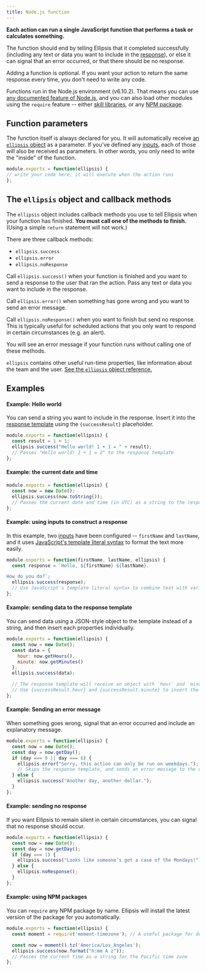 ```yaml
---
title: Node.js function
---
```


**Each action can run a single JavaScript function that performs a task or calculates something.**

The function should end by telling Ellipsis that it completed successfully (including any text or data you want to include in the [response](./template.md)), or else it can signal that an error occurred, or that there should be no response.

Adding a function is optional. If you want your action to return the same response every time, you don't need to write any code.

Functions run in the Node.js environment (v6.10.2). That means you can use [any documented feature of Node.js](https://nodejs.org/dist/latest-v6.x/docs/api/), and you can also load other modules using the `require` feature -- either [skill libraries](../libraries/index.md), or any [NPM package](https://www.npmjs.com/).

## Function parameters

The function itself is always declared for you. It will automatically receive [an `ellipsis` object](../ellipsis_object/index.md) as a parameter. If you've defined any [inputs](./inputs.md), each of those will also be received as parameters. In other words, you only need to write the "inside" of the function.

```javascript
module.exports = function(ellipsis) {
// write your code here; it will execute when the action runs
};
```

## The `ellipsis` object and callback methods

The `ellipsis` object includes callback methods you use to tell Ellipsis when your function has finished. **You must call one of the methods to finish.** (Using a simple `return` statement will not work.)

There are three callback methods:

- `ellipsis.success`
- `ellipsis.error`
- `ellipsis.noResponse`

Call `ellipsis.success()` when your function is finished and you want to send a response to the user that ran the action. Pass any text or data you want to include in the response.

Call `ellipsis.error()` when something has gone wrong and you want to send an error message.

Call `ellipsis.noResponse()` when you want to finish but send no response. This is typically useful for scheduled actions that you only want to respond in certain circumstances (e.g. an alert).

You will see an error message if your function runs without calling one of these methods.

`ellipsis` contains other useful run-time properties, like information about the team and the user. [See the `ellipsis` object reference.](../ellipsis_object/index.md)

## Examples

#### Example: Hello world

You can send a string you want to include in the response. Insert it into the [response template](./template.md) using the `{successResult}` placeholder.

```javascript
module.exports = function(ellipsis) {
  const result = 1 + 1;
  ellipsis.success("Hello world! 1 + 1 = " + result);
  // Passes "Hello world! 1 + 1 = 2" to the response template
};
```

#### Example: the current date and time

```javascript
module.exports = function(ellipsis) {
  const now = new Date();
  ellipsis.success(now.toString());
  // Passes the current date and time (in UTC) as a string to the response template
};
```

#### Example: using inputs to construct a response

In this example, two [inputs](./inputs.md) have been configured -- `firstName` and
`lastName`, and it uses [JavaScript's template literal syntax](https://developer.mozilla.org/docs/Web/JavaScript/Reference/template_strings) to format the text more easily.

```javascript
module.exports = function(firstName, lastName, ellipsis) {
  const response = `Hello, ${firstName} ${lastName}.

How do you do?`;
  ellipsis.success(response);
  // Use JavaScript's template literal syntax to combine text with variables
};
```

#### Example: sending data to the response template

You can send data using a JSON-style object to the template instead of a string, and then insert each properties individually.

```javascript
module.exports = function(ellipsis) {
  const now = new Date();
  const data = {
    hour: now.getHours(),
    minute: now.getMinutes()
  };
  ellipsis.success(data);

  // The response template will receive an object with `hour` and `minute` properties.
  // Use {successResult.hour} and {successResult.minute} to insert the text in the template.
};
```

#### Example: Sending an error message

When something goes wrong, signal that an error occurred and include an explanatory message.

```javascript
module.exports = function(ellipsis) {
  const now = new Date();
  const day = now.getDay();
  if (day === 0 || day === 6) {
    ellipsis.error("Sorry, this action can only be run on weekdays.");
    // Skips the response template, and sends an error message to the user.
  } else {
    ellipsis.success("Another day, another dollar.");
  }
};
```

#### Example: sending no response

If you want Ellipsis to remain silent in certain circumstances, you can signal that no response should occur.

```javascript
module.exports = function(ellipsis) {
  const now = new Date();
  const day = now.getDay();
  if (day === 1) {
    ellipsis.success("Looks like someone’s got a case of the Mondays!");
  } else {
    ellipsis.noResponse();
  }
};
```

#### Example: using NPM packages

You can `require` any NPM package by name. Ellipsis will install the latest version of the package for you automatically.

```javascript
module.exports = function(ellipsis) {
  const moment = require('moment-timezone'); // A useful package for dealing with dates/times

  const now = moment().tz('America/Los_Angeles');
  ellipsis.success(now.format("h:mm A z"));
  // Passes the current time as a string for the Pacific time zone
};
```
